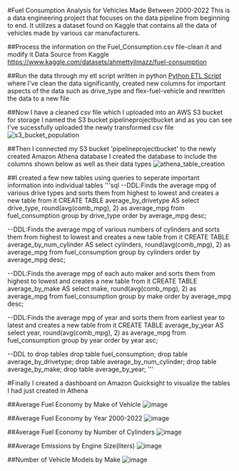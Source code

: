 #Fuel Consumption Analysis for Vehicles Made Between 2000-2022
This is a data engineering project that focuses on the data pipeline from beginning to end. It utilizes a dataset found on Kaggle that contains all the data of vehicles made by various car manufacturers. 

##Process the information on the Fuel_Consumption.csv file-clean it and modify it
Data Source from Kaggle https://www.kaggle.com/datasets/ahmettyilmazz/fuel-consumption

##Run the data through my etl script written in python [Python ETL Script](https://github.com/DakotaVarnell/FuelConsumptionDataPipeline/blob/master/python_scripts/extract_transform_load.py) where I've clean the data significantly, created new columns for important aspects of the data such as drive_type and flex-fuel-vehicle and rewritten the data to a new file

##Now I have a cleaned csv file which I uploaded into an AWS S3 bucket for storage
I named the S3 bucket pipelineprojectbucket and as you can see I've sucessfully uploaded the newly transformed csv file
![s3_bucket_population](https://user-images.githubusercontent.com/89564744/222986387-1ac3a28c-71e4-4e18-bc83-7e67a652b012.PNG)

##Then I connected my S3 bucket 'pipelineprojectbucket' to the newly created Amazon Athena database
I created the database to include the columns shown below as well as their data types
![athena_table_creation](https://user-images.githubusercontent.com/89564744/222986513-70851eab-978a-4116-b53e-4b97536f46a3.PNG)

##I created a few new tables using queries to seperate important information into individual tables
'''sql
--DDL:Finds the average mpg of various drive types and sorts them from highest to lowest and creates a new table from it
CREATE TABLE average_by_drivetype AS
select drive_type, round(avg(comb_mpg), 2) as average_mpg 
from fuel_consumption
group by drive_type
order by average_mpg desc;

--DDL:Finds the average mpg of various numbers of cylinders and sorts them from highest to lowest and creates a new table from it
CREATE TABLE average_by_num_cylinder AS
select cylinders, round(avg(comb_mpg), 2) as average_mpg 
from fuel_consumption
group by cylinders
order by average_mpg desc;

--DDL:Finds the average mpg of each auto maker and sorts them from highest to lowest and creates a new table from it
CREATE TABLE average_by_make AS
select make, round(avg(comb_mpg), 2) as average_mpg 
from fuel_consumption
group by make
order by average_mpg desc;

--DDL:Finds the average mpg of year and sorts them from earliest year to latest and creates a new table from it
CREATE TABLE average_by_year AS
select year, round(avg(comb_mpg), 2) as average_mpg 
from fuel_consumption
group by year
order by year asc;


--DDL to drop tables
drop table fuel_consumption;
drop table average_by_drivetype;
drop table average_by_num_cylinder;
drop table average_by_make;
drop table average_by_year;
'''

#Finally I created a dashboard on Amazon Quicksight to visualize the tables I had just created in Athena

##Average Fuel Economy by Make of Vehicle
![image](https://user-images.githubusercontent.com/89564744/222990354-961a45e2-faa4-48d3-a491-305aaf8bf00d.png)

##Average Fuel Economy by Year 2000-2022
![image](https://user-images.githubusercontent.com/89564744/222990379-ad3a489c-90f3-4b6f-ab19-c3f62c2e9806.png)

##Average Fuel Economy by Number of Cylinders
![image](https://user-images.githubusercontent.com/89564744/222990410-e703079a-13e9-4e2a-9209-50167ebba9cb.png)

##Average Emissions by Engine Size(liters)
![image](https://user-images.githubusercontent.com/89564744/222990440-e06524bf-f64d-42af-831b-c5ba01d3f441.png)

##Number of Vehicle Models by Make
![image](https://user-images.githubusercontent.com/89564744/222990468-8cd67b4d-daa0-4bcc-b97d-1610012ac688.png)


